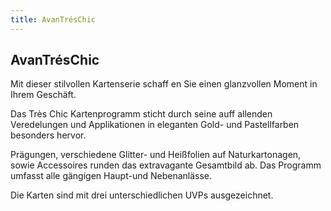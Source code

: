 ```yaml
---
title: AvanTrésChic
---
```

## AvanTrésChic

Mit dieser stilvollen Kartenserie schaff en Sie einen glanzvollen Moment in Ihrem Geschäft.

Das Très Chic Kartenprogramm sticht durch seine auff allenden Veredelungen und Applikationen in eleganten Gold- und Pastellfarben besonders hervor.

Prägungen, verschiedene Glitter- und Heißfolien auf Naturkartonagen, sowie Accessoires runden das extravagante Gesamtbild ab. Das Programm umfasst alle gängigen Haupt-und Nebenanlässe.

Die Karten sind mit drei unterschiedlichen UVPs ausgezeichnet.
